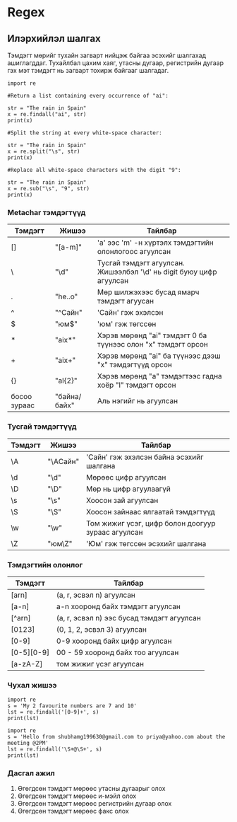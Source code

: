# Regex

## Илэрхийлэл шалгах

Тэмдэгт мөрийг тухайн загварт нийцэж байгаа эсэхийг шалгахад ашиглагддаг. Тухайлбал цахим хаяг, утасны дугаар, регистрийн дугаар гэх мэт тэмдэгт нь загварт тохирж байгааг шалгадаг.

```
import re

#Return a list containing every occurrence of "ai":

str = "The rain in Spain"
x = re.findall("ai", str)
print(x)

#Split the string at every white-space character:

str = "The rain in Spain"
x = re.split("\s", str)
print(x)

#Replace all white-space characters with the digit "9":

str = "The rain in Spain"
x = re.sub("\s", "9", str)
print(x)
```


### Metachar тэмдэгтүүд

| Тэмдэгт      | Жишээ        | Тайлбар                                                             |
| ------------ | ------------ | ------------------------------------------------------------------- |
| []           | "[a-m]"      | 'a' ээс 'm' -н хүртэлх тэмдэгтийн олонлогоос агуулсан               |
| \            | "\d"         | Тусгай тэмдэгт агуулсан. Жишээлбэл '\d' нь digit буюу цифр агуулсан |
| .            | "he..o"      | Мөр шилжэхээс бусад ямарч тэмдэгт агуусан                           |
| ^            | "^Сайн"      | 'Сайн' гэж эхэлсэн                                                  |
| $            | "юм$"        | 'юм' гэж төгссөн                                                    |
| *            | "aix*"       | Хэрэв мөрөнд "ai" тэмдэгт 0 ба түүнээс олон "x" тэмдэгт орсон       |
| +            | "aix+"       | Хэрэв мөрөнд "ai" ба түүнээс дээш "x" тэмдэгтүүд орсон              |
| {}           | "al{2}"      | Хэрэв мөрөнд "a" тэмдэгтээс гадна хоёр "l" тэмдэгт орсон            |
| босоо зураас | "байна/байх" | Аль нэгийг нь агуулсан                                              |

### Тусгай тэмдэгтүүд

| Тэмдэгт | Жишээ    | Тайлбар                                            |
| ------- | -------- | -------------------------------------------------- |
| \A      | "\AСайн" | 'Сайн' гэж эхэлсэн байна эсэхийг шалгана           |
| \d      | "\d"     | Мөрөөс цифр агуулсан                               |
| \D      | "\D"     | Мөр нь цифр агуулаагүй                             |
| \s      | "\s"     | Хоосон зай агуулсан                                |
| \S      | "\S"     | Хоосон зайнаас ялгаатай тэмдэгтүүд                 |
| \w      | "\w"     | Том жижиг үсэг, цифр болон доогуур зураас агуулсан |
| \Z      | "юм\Z"   | 'Юм' гэж төгссөн эсэхийг шалгана                   |

### Тэмдэгтийн олонлог

| Тэмдэгт    | Тайлбар                                    |
| ---------- | ------------------------------------------ |
| [arn]      | (a, r, эсвэл n) агуулсан                   |
| [a-n]      | a-n хооронд байх тэмдэгт агуулсан          |
| [^arn]     | (a, r, эсвэл n) ээс бусад тэмдэгт агуулсан |
| [0123]     | (0, 1, 2, эсвэл 3) агуулсан                |
| [0-9]      | 0-9 хооронд байх цифр агуулсан             |
| [0-5][0-9] | 00 - 59 хооронд байх тоо агуулсан          |
| [a-zA-Z]   | том жижиг үсэг агуулсан                    |



### Чухал жишээ
```
import re   
s = 'My 2 favourite numbers are 7 and 10'
lst = re.findall('[0-9]+', s)   
print(lst) 
```

```
import re  
s = 'Hello from shubhamg199630@gmail.com to priya@yahoo.com about the meeting @2PM'
lst = re.findall('\S+@\S+', s)     
print(lst) 
```

### Дасгал ажил

1. Өгөгдсөн тэмдэгт мөрөөс утасны дугаарыг олох
2. Өгөгдсөн тэмдэгт мөрөөс и-мэйл олох
3. Өгөгдсөн тэмдэгт мөрөөс регистрийн дугаар олох
4. Өгөгдсөн тэмдэгт мөрөөс факс олох
